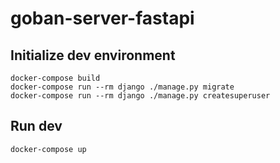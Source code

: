 # goban-server-fastapi

## Initialize dev environment
```
docker-compose build
docker-compose run --rm django ./manage.py migrate
docker-compose run --rm django ./manage.py createsuperuser
```

## Run dev
```
docker-compose up
```